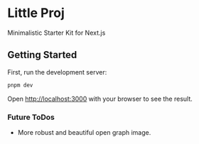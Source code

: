 # Little Proj

Minimalistic Starter Kit for Next.js

## Getting Started

First, run the development server:

```bash
pnpm dev
```

Open [http://localhost:3000](http://localhost:3000) with your browser to see the result.

### Future ToDos

- More robust and beautiful open graph image.
